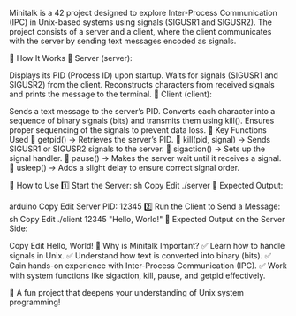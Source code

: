 Minitalk is a 42 project designed to explore Inter-Process Communication (IPC) in Unix-based systems using signals (SIGUSR1 and SIGUSR2). The project consists of a server and a client, where the client communicates with the server by sending text messages encoded as signals.

🔹 How It Works
🔹 Server (server):

Displays its PID (Process ID) upon startup.
Waits for signals (SIGUSR1 and SIGUSR2) from the client.
Reconstructs characters from received signals and prints the message to the terminal.
🔹 Client (client):

Sends a text message to the server’s PID.
Converts each character into a sequence of binary signals (bits) and transmits them using kill().
Ensures proper sequencing of the signals to prevent data loss.
🔹 Key Functions Used
🔹 getpid() → Retrieves the server’s PID.
🔹 kill(pid, signal) → Sends SIGUSR1 or SIGUSR2 signals to the server.
🔹 sigaction() → Sets up the signal handler.
🔹 pause() → Makes the server wait until it receives a signal.
🔹 usleep() → Adds a slight delay to ensure correct signal order.

🔹 How to Use
1️⃣ Start the Server:
sh
Copy
Edit
./server
📌 Expected Output:

arduino
Copy
Edit
Server PID: 12345
2️⃣ Run the Client to Send a Message:
sh
Copy
Edit
./client 12345 "Hello, World!"
📌 Expected Output on the Server Side:

Copy
Edit
Hello, World!
🔹 Why is Minitalk Important?
✅ Learn how to handle signals in Unix.
✅ Understand how text is converted into binary (bits).
✅ Gain hands-on experience with Inter-Process Communication (IPC).
✅ Work with system functions like sigaction, kill, pause, and getpid effectively.

🚀 A fun project that deepens your understanding of Unix system programming!

